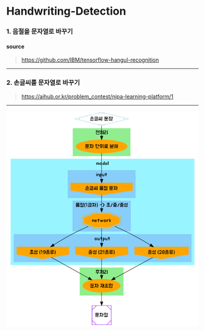 # Handwriting-Detection
 
### 1. 음절을 문자열로 바꾸기
#### source 
> https://github.com/IBM/tensorflow-hangul-recognition

---

### 2. 손글씨를 문자열로 바꾸기
> https://aihub.or.kr/problem_contest/nipa-learning-platform/1

---

![roadmap](./insight/roadmap/way2.png)